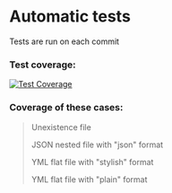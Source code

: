 # Automatic tests

Tests are run on each commit

### Test coverage:

[![Test Coverage](https://api.codeclimate.com/v1/badges/13087ff184f70e0ff206/test_coverage)](https://codeclimate.com/github/hplskid/java-project-71/test_coverage)

### Coverage of these cases:

> Unexistence file
> 
> JSON nested file with "json" format
> 
> YML flat file with "stylish" format
> 
> YML flat file with "plain" format